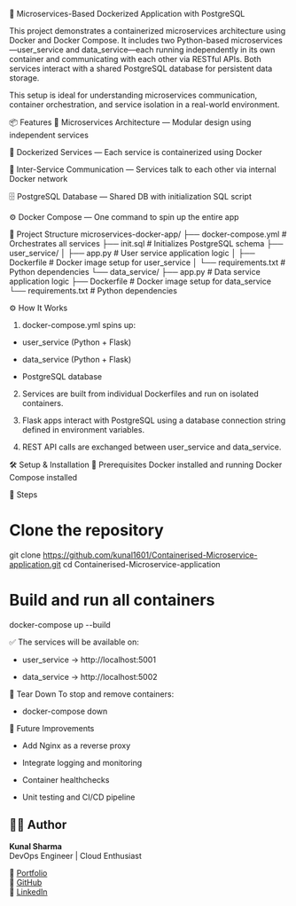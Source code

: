 🐳 Microservices-Based Dockerized Application with PostgreSQL

This project demonstrates a containerized microservices architecture using Docker and Docker Compose. It includes two Python-based microservices—user_service and data_service—each running independently in its own container and communicating with each other via RESTful APIs. Both services interact with a shared PostgreSQL database for persistent data storage.

This setup is ideal for understanding microservices communication, container orchestration, and service isolation in a real-world environment.

📦 Features
🚀 Microservices Architecture — Modular design using independent services

🐳 Dockerized Services — Each service is containerized using Docker

📡 Inter-Service Communication — Services talk to each other via internal Docker network

🗄️ PostgreSQL Database — Shared DB with initialization SQL script

⚙️ Docker Compose — One command to spin up the entire app


📁 Project Structure
microservices-docker-app/
├── docker-compose.yml         # Orchestrates all services
├── init.sql                   # Initializes PostgreSQL schema
├── user_service/
│   ├── app.py                 # User service application logic
│   ├── Dockerfile             # Docker image setup for user_service
│   └── requirements.txt       # Python dependencies
└── data_service/
    ├── app.py                 # Data service application logic
    ├── Dockerfile             # Docker image setup for data_service
    └── requirements.txt       # Python dependencies

⚙️ How It Works
1. docker-compose.yml spins up:

  - user_service (Python + Flask)

  - data_service (Python + Flask)

  - PostgreSQL database

2. Services are built from individual Dockerfiles and run on isolated containers.

3. Flask apps interact with PostgreSQL using a database connection string defined in environment variables.

4. REST API calls are exchanged between user_service and data_service.

🛠️ Setup & Installation
📌 Prerequisites
Docker installed and running
Docker Compose installed

🔧 Steps
# Clone the repository
git clone https://github.com/kunal1601/Containerised-Microservice-application.git
cd Containerised-Microservice-application

# Build and run all containers
docker-compose up --build

✅ The services will be available on:

- user_service → http://localhost:5001

- data_service → http://localhost:5002

🧹 Tear Down
To stop and remove containers:
- docker-compose down

🚀 Future Improvements
- Add Nginx as a reverse proxy

- Integrate logging and monitoring

- Container healthchecks

- Unit testing and CI/CD pipeline 

🙋‍♂️ **Author**
------------

**Kunal Sharma**  
DevOps Engineer | Cloud Enthusiast  

🔗 [Portfolio](https://kunal-sharmaportfolio.netlify.app/)  
🐙 [GitHub](https://github.com/kunal1601)  
💼 [LinkedIn](https://www.linkedin.com/in/kunal1601/)

